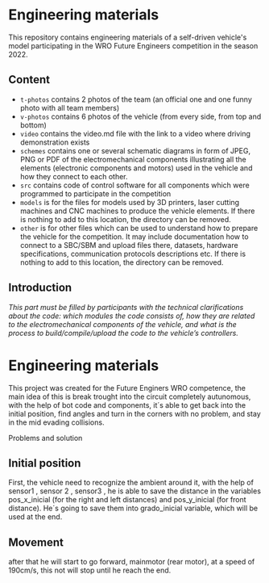 Engineering materials
====

This repository contains engineering materials of a self-driven vehicle's model participating in the WRO Future Engineers competition in the season 2022.

## Content

* `t-photos` contains 2 photos of the team (an official one and one funny photo with all team members)
* `v-photos` contains 6 photos of the vehicle (from every side, from top and bottom)
* `video` contains the video.md file with the link to a video where driving demonstration exists
* `schemes` contains one or several schematic diagrams in form of JPEG, PNG or PDF of the electromechanical components illustrating all the elements (electronic components and motors) used in the vehicle and how they connect to each other.
* `src` contains code of control software for all components which were programmed to participate in the competition
* `models` is for the files for models used by 3D printers, laser cutting machines and CNC machines to produce the vehicle elements. If there is nothing to add to this location, the directory can be removed.
* `other` is for other files which can be used to understand how to prepare the vehicle for the competition. It may include documentation how to connect to a SBC/SBM and upload files there, datasets, hardware specifications, communication protocols descriptions etc. If there is nothing to add to this location, the directory can be removed.

## Introduction

_This part must be filled by participants with the technical clarifications about the code: which modules the code consists of, how they are related to the electromechanical components of the vehicle, and what is the process to build/compile/upload the code to the vehicle’s controllers._

Engineering materials
====

This project was created for the Future Enginers WRO competence, the main idea  of this is break trought into the circuit completely autunomous, with the help of bot code and components, it´s able to get back into the initial position, find angles and turn in the corners with no problem, and stay in the mid evading collisions.

Problems and solution

## Initial position
First, the vehicle need to recognize the ambient around it, with the help of sensor1 , sensor 2 , sensor3 , he is able to save the distance in the variables pos_x_inicial (for the right and left distances) and pos_y_inicial (for front distance). He´s going to save them into grado_inicial variable, which will be used at the end.

## Movement
after that he will start to go forward, mainmotor (rear motor), at a speed of 190cm/s, this not will stop until he reach the end.

